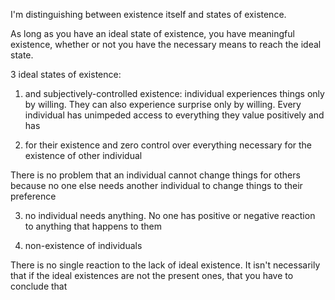 I'm distinguishing between existence itself and states of existence.

As long as you have an ideal state of existence, you have meaningful existence, whether or not you have the necessary means to reach the ideal state.


3 ideal states of existence:

1) and subjectively-controlled existence: individual experiences things only by willing. They can also experience surprise only by willing. Every individual has unimpeded access to everything they value positively and has 

2)  for their existence and zero control over everything necessary for the existence of other individual

There is no problem that an individual cannot change things for others because no one else needs another individual to change things to their preference

3) no individual needs anything. No one has positive or negative reaction to anything that happens to them

4) non-existence of individuals




There is no single reaction to the lack of ideal existence. It isn't necessarily that if the ideal existences are not the present ones, that you have to conclude that